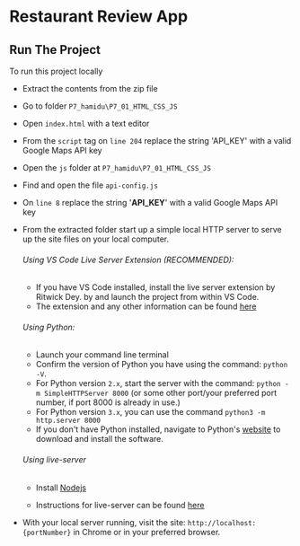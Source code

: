 # Restaurant Review App

## Run The Project

To run this project locally

- Extract the contents from the zip file

- Go to folder `P7_hamidu\P7_01_HTML_CSS_JS`

- Open `index.html` with a text editor

- From the `script` tag on `line 204` replace the string 'API_KEY' with a valid Google Maps API key

- Open the `js` folder at `P7_hamidu\P7_01_HTML_CSS_JS`

- Find and open the file `api-config.js`

- On `line 8` replace the string '**API_KEY**' with a valid Google Maps API key

- From the extracted folder start up a simple local HTTP server to serve up the site files on your local computer.
  
  ###### Using VS Code Live Server Extension (RECOMMENDED):
  
  - If you have VS Code installed, install the live server extension
    by Ritwick Dey.
    by and launch the project from within VS Code.
  - The extension and any other information can be found
    [here](https://marketplace.visualstudio.com/items?itemName=ritwickdey.LiveServer)
  
  ###### Using Python:
  
  - Launch your command line terminal
  - Confirm the version of Python you have using the command: `python -V`.
  - For Python version `2.x`, start the server with the command:
    `python -m SimpleHTTPServer 8000` (or some other port/your
    preferred port number, if
    port 8000 is already in use.)
  - For Python version `3.x`, you can use the command `python3 -m http.server 8000`
  - If you don't have Python installed, navigate to Python's [website](https://www.python.org/) to download and install the software.
  
  ###### Using live-server
  
  - Install [Nodejs](https://nodejs.org)
  
  - Instructions for live-server can be found [here](https://www.npmjs.com/package/live-server)

- With your local server running, visit the site: `http://localhost:{portNumber}` in Chrome or in your preferred browser.
